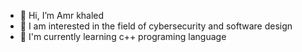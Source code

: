 - 👋 Hi, I’m Amr khaled
- 👀 I am interested in the field of cybersecurity and software design
- 🌱 I'm currently learning c++ programing language

  
